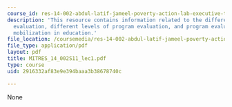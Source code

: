 ```yaml
---
course_id: res-14-002-abdul-latif-jameel-poverty-action-lab-executive-training-evaluating-social-programs-2011-spring-2011
description: 'This resource contains information related to the different types of
  evaluation, different levels of program evaluation, and program evaluation: community
  mobilization in education.'
file_location: /coursemedia/res-14-002-abdul-latif-jameel-poverty-action-lab-executive-training-evaluating-social-programs-2011-spring-2011/2916332af83e9e394baaa3b38678740c_MITRES_14_002S11_lec1.pdf
file_type: application/pdf
layout: pdf
title: MITRES_14_002S11_lec1.pdf
type: course
uid: 2916332af83e9e394baaa3b38678740c

---
```

None